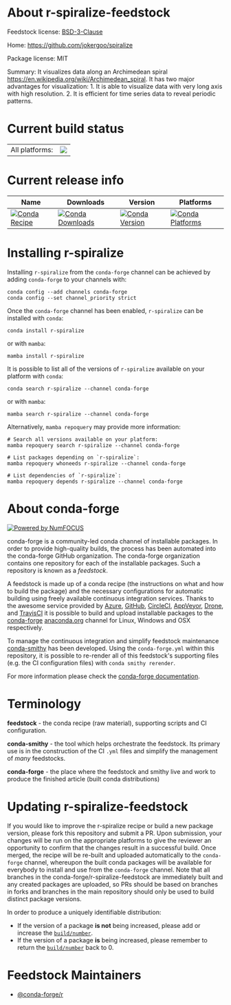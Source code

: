 About r-spiralize-feedstock
===========================

Feedstock license: [BSD-3-Clause](https://github.com/conda-forge/r-spiralize-feedstock/blob/main/LICENSE.txt)

Home: https://github.com/jokergoo/spiralize

Package license: MIT

Summary: It visualizes data along an Archimedean spiral <https://en.wikipedia.org/wiki/Archimedean_spiral>. It has two major advantages for visualization: 1. It is able to visualize data with very long axis with high resolution. 2. It is efficient for time series data to reveal periodic patterns.

Current build status
====================


<table><tr><td>All platforms:</td>
    <td>
      <a href="https://dev.azure.com/conda-forge/feedstock-builds/_build/latest?definitionId=14388&branchName=main">
        <img src="https://dev.azure.com/conda-forge/feedstock-builds/_apis/build/status/r-spiralize-feedstock?branchName=main">
      </a>
    </td>
  </tr>
</table>

Current release info
====================

| Name | Downloads | Version | Platforms |
| --- | --- | --- | --- |
| [![Conda Recipe](https://img.shields.io/badge/recipe-r--spiralize-green.svg)](https://anaconda.org/conda-forge/r-spiralize) | [![Conda Downloads](https://img.shields.io/conda/dn/conda-forge/r-spiralize.svg)](https://anaconda.org/conda-forge/r-spiralize) | [![Conda Version](https://img.shields.io/conda/vn/conda-forge/r-spiralize.svg)](https://anaconda.org/conda-forge/r-spiralize) | [![Conda Platforms](https://img.shields.io/conda/pn/conda-forge/r-spiralize.svg)](https://anaconda.org/conda-forge/r-spiralize) |

Installing r-spiralize
======================

Installing `r-spiralize` from the `conda-forge` channel can be achieved by adding `conda-forge` to your channels with:

```
conda config --add channels conda-forge
conda config --set channel_priority strict
```

Once the `conda-forge` channel has been enabled, `r-spiralize` can be installed with `conda`:

```
conda install r-spiralize
```

or with `mamba`:

```
mamba install r-spiralize
```

It is possible to list all of the versions of `r-spiralize` available on your platform with `conda`:

```
conda search r-spiralize --channel conda-forge
```

or with `mamba`:

```
mamba search r-spiralize --channel conda-forge
```

Alternatively, `mamba repoquery` may provide more information:

```
# Search all versions available on your platform:
mamba repoquery search r-spiralize --channel conda-forge

# List packages depending on `r-spiralize`:
mamba repoquery whoneeds r-spiralize --channel conda-forge

# List dependencies of `r-spiralize`:
mamba repoquery depends r-spiralize --channel conda-forge
```


About conda-forge
=================

[![Powered by
NumFOCUS](https://img.shields.io/badge/powered%20by-NumFOCUS-orange.svg?style=flat&colorA=E1523D&colorB=007D8A)](https://numfocus.org)

conda-forge is a community-led conda channel of installable packages.
In order to provide high-quality builds, the process has been automated into the
conda-forge GitHub organization. The conda-forge organization contains one repository
for each of the installable packages. Such a repository is known as a *feedstock*.

A feedstock is made up of a conda recipe (the instructions on what and how to build
the package) and the necessary configurations for automatic building using freely
available continuous integration services. Thanks to the awesome service provided by
[Azure](https://azure.microsoft.com/en-us/services/devops/), [GitHub](https://github.com/),
[CircleCI](https://circleci.com/), [AppVeyor](https://www.appveyor.com/),
[Drone](https://cloud.drone.io/welcome), and [TravisCI](https://travis-ci.com/)
it is possible to build and upload installable packages to the
[conda-forge](https://anaconda.org/conda-forge) [anaconda.org](https://anaconda.org/)
channel for Linux, Windows and OSX respectively.

To manage the continuous integration and simplify feedstock maintenance
[conda-smithy](https://github.com/conda-forge/conda-smithy) has been developed.
Using the ``conda-forge.yml`` within this repository, it is possible to re-render all of
this feedstock's supporting files (e.g. the CI configuration files) with ``conda smithy rerender``.

For more information please check the [conda-forge documentation](https://conda-forge.org/docs/).

Terminology
===========

**feedstock** - the conda recipe (raw material), supporting scripts and CI configuration.

**conda-smithy** - the tool which helps orchestrate the feedstock.
                   Its primary use is in the construction of the CI ``.yml`` files
                   and simplify the management of *many* feedstocks.

**conda-forge** - the place where the feedstock and smithy live and work to
                  produce the finished article (built conda distributions)


Updating r-spiralize-feedstock
==============================

If you would like to improve the r-spiralize recipe or build a new
package version, please fork this repository and submit a PR. Upon submission,
your changes will be run on the appropriate platforms to give the reviewer an
opportunity to confirm that the changes result in a successful build. Once
merged, the recipe will be re-built and uploaded automatically to the
`conda-forge` channel, whereupon the built conda packages will be available for
everybody to install and use from the `conda-forge` channel.
Note that all branches in the conda-forge/r-spiralize-feedstock are
immediately built and any created packages are uploaded, so PRs should be based
on branches in forks and branches in the main repository should only be used to
build distinct package versions.

In order to produce a uniquely identifiable distribution:
 * If the version of a package **is not** being increased, please add or increase
   the [``build/number``](https://docs.conda.io/projects/conda-build/en/latest/resources/define-metadata.html#build-number-and-string).
 * If the version of a package **is** being increased, please remember to return
   the [``build/number``](https://docs.conda.io/projects/conda-build/en/latest/resources/define-metadata.html#build-number-and-string)
   back to 0.

Feedstock Maintainers
=====================

* [@conda-forge/r](https://github.com/conda-forge/r/)

